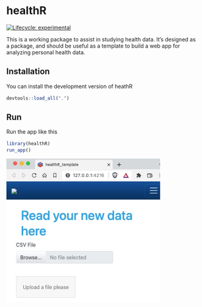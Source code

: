 
<!-- README.md is generated from README.Rmd. Please edit that file -->

# healthR

<!-- badges: start -->

[![Lifecycle:
experimental](https://img.shields.io/badge/lifecycle-experimental-orange.svg)](https://lifecycle.r-lib.org/articles/stages.html#experimental)
<!-- badges: end -->

This is a working package to assist in studying health data. It’s
designed as a package, and should be useful as a template to build a web
app for analyzing personal health data.

## Installation

You can install the development version of heathR

``` r
devtools::load_all(".")
```

## Run

Run the app like this

``` r
library(healthR)
run_app()
```

<img src="https://raw.githubusercontent.com/personalscience/healthR_template/master/inst/img/initialTemplate1.jpg" width="80%" />
